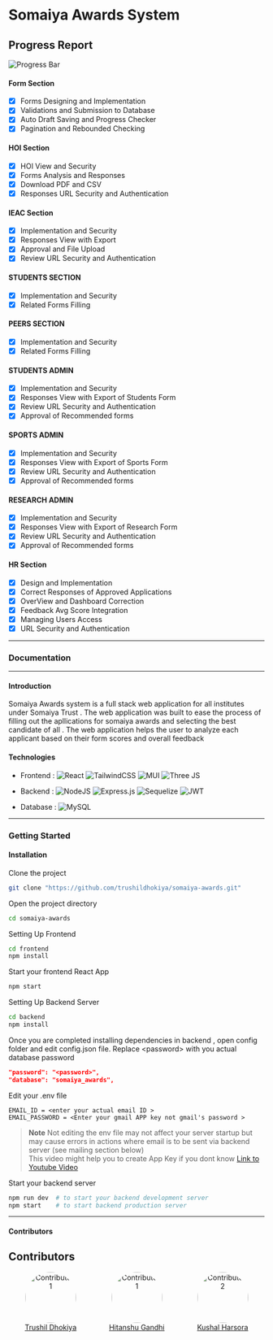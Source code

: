 # Somaiya Awards System 

## Progress Report

![Progress Bar](https://progress-bar.dev/100/)

#### Form Section
- [x] Forms Designing and Implementation
- [x] Validations and Submission to Database
- [x] Auto Draft Saving and Progress Checker
- [x] Pagination and Rebounded Checking

#### HOI Section
- [x] HOI View and Security
- [x] Forms Analysis and Responses
- [x] Download PDF and CSV
- [x] Responses URL Security and Authentication

#### IEAC Section
- [x] Implementation and Security
- [x] Responses View with Export
- [x] Approval and File Upload
- [x] Review URL Security and Authentication

#### STUDENTS SECTION
- [x] Implementation and Security
- [x] Related Forms Filling 

#### PEERS SECTION
- [x] Implementation and Security
- [x] Related Forms Filling 

#### STUDENTS ADMIN
- [x] Implementation and Security
- [x] Responses View with Export of Students Form
- [x] Review URL Security and Authentication
- [x] Approval of Recommended forms 

#### SPORTS ADMIN
- [x] Implementation and Security
- [x] Responses View with Export of Sports Form
- [x] Review URL Security and Authentication
- [x] Approval of Recommended forms 

#### RESEARCH ADMIN
- [x] Implementation and Security
- [x] Responses View with Export of Research Form
- [x] Review URL Security and Authentication
- [x] Approval of Recommended forms 

#### HR Section
- [x] Design and Implementation
- [x] Correct Responses of Approved Applications
- [x] OverView and Dashboard Correction
- [x] Feedback Avg Score Integration
- [x] Managing Users Access 
- [x] URL Security and Authentication
___
### Documentation
____

#### Introduction

Somaiya Awards system is a full stack web application for all institutes under Somaiya Trust . The web application was built to ease the process of filling out the apllications for somaiya awards and selecting the best candidate of all . The web application helps the user to analyze each applicant based on their form scores and overall feedback

#### Technologies 

- Frontend : ![React](https://img.shields.io/badge/react-%2320232a.svg?style=plastic&logo=react&logoColor=%2361DAFB) ![TailwindCSS](https://img.shields.io/badge/tailwindcss-%2338B2AC.svg?style=plastic&logo=tailwind-css&logoColor=white) ![MUI](https://img.shields.io/badge/MUI-%230081CB.svg?style=plastic&logo=mui&logoColor=white) ![Three JS](https://img.shields.io/badge/Three.js-000?logo=threedotjs&logoColor=fff&style=plastic)

- Backend : ![NodeJS](https://img.shields.io/badge/node.js-6DA55F?style=plastic&logo=node.js&logoColor=white) 	![Express.js](https://img.shields.io/badge/express.js-%23404d59.svg?style=plastic&logo=express&logoColor=%2361DAFB) ![Sequelize](https://img.shields.io/badge/Sequelize-52B0E7?style=plastic&logo=Sequelize&logoColor=white) ![JWT](https://img.shields.io/badge/JWT-black?style=plastic&logo=JSON%20web%20tokens)

- Database : ![MySQL](https://img.shields.io/badge/mysql-%2300f.svg?style=plastic&logo=mysql&logoColor=white)

___

### Getting Started 

#### Installation

Clone the project

```bash
git clone "https://github.com/trushildhokiya/somaiya-awards.git"
```

Open the project directory
```bash
cd somaiya-awards
```

Setting Up Frontend

```bash
cd frontend
npm install 
```

Start your frontend React App
```bash
npm start
```

Setting Up Backend Server

```bash
cd backend
npm install
```

Once you are completed installing dependencies in backend , open config folder and edit config.json file. Replace &lt;password&gt; with you actual database password 
```json
"password": "<password>",
"database": "somaiya_awards",
```

Edit your .env file

```env
EMAIL_ID = <enter your actual email ID >
EMAIL_PASSWORD = <Enter your gmail APP key not gmail's password >
```

> **Note**
> Not editing the env file may not affect your server startup but may cause errors in actions where email is to be sent via backend server (see mailing section below)<br>This video might help you to create App Key if you dont know [Link to Youtube Video](https://www.youtube.com/watch?v=hXiPshHn9Pw)


Start your backend server
```bash
npm run dev  # to start your backend development server
npm start    # to start backend production server
```

___

#### Contributors

## Contributors

<div style="display: flex; justify-content: space-around;">
  
  <a href="https://github.com/contributor1" style="text-align: center;">
    <img src="https://avatars.githubusercontent.com/u/95337251?s=64&v=4" alt="Contributor 1" style="border-radius: 50%; width: 100px;">
    <br>
    Trushil Dhokiya
  </a>
  
  <a href="https://github.com/contributor1" style="text-align: center;">
    <img src="https://avatars.githubusercontent.com/u/110166138?s=64&v=4" alt="Contributor 1" style="border-radius: 50%; width: 100px;">
    <br>
    Hitanshu Gandhi
  </a>
  
  <a href="https://github.com/contributor2" style="text-align: center;">
    <img src="https://avatars.githubusercontent.com/u/102577733?s=64&v=4" alt="Contributor 2" style="border-radius: 50%; width: 100px;">
    <br>
    Kushal Harsora
  </a>


</div>

